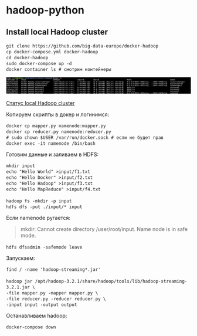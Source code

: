 # hadoop-python

## Install local Hadoop cluster

```
git clone https://github.com/big-data-europe/docker-hadoop
cp docker-compose.yml docker-hadoop
cd docker-hadoop
sudo docker-compose up -d
docker container ls # смотрим контейнеры
```
![image](https://github.com/cr00z/hadoop-python/raw/main/images/docker.jpg)

[Статус local Hadoop cluster](http://localhost:9870)

Копируем скрипты в докер и логинимся:

```
docker cp mapper.py namenode:mapper.py
docker cp reducer.py namenode:reducer.py
# sudo chown $USER /var/run/docker.sock # если не будет прав
docker exec -it namenode /bin/bash
```

Готовим данные и заливаем в HDFS:

```
mkdir input
echo "Hello World" >input/f1.txt
echo "Hello Docker" >input/f2.txt
echo "Hello Hadoop" >input/f3.txt
echo "Hello MapReduce" >input/f4.txt

hadoop fs -mkdir -p input
hdfs dfs -put ./input/* input
```

Если namenode ругается:
> mkdir: Cannot create directory /user/root/input. Name node is in safe mode.

```hdfs dfsadmin -safemode leave```

Запускаем:

```
find / -name 'hadoop-streaming*.jar'

hadoop jar /opt/hadoop-3.2.1/share/hadoop/tools/lib/hadoop-streaming-3.2.1.jar \
-file mapper.py -mapper mapper.py \
-file reducer.py -reducer reducer.py \
-input input -output output
```

Останавливаем hadoop:

```
docker-compose down
```
